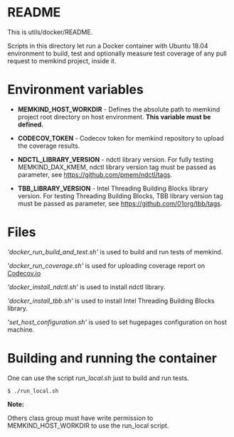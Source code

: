 # **README**

This is utils/docker/README.

Scripts in this directory let run a Docker container with Ubuntu 18.04 environment
to build, test and optionally measure test coverage of any pull request to memkind project, inside it.

# Environment variables

* **MEMKIND_HOST_WORKDIR** - Defines the absolute path to memkind project root directory on host environment.
    **This variable must be defined.**

* **CODECOV_TOKEN** - Codecov token for memkind repository to upload the coverage results.

* **NDCTL_LIBRARY_VERSION** - ndctl library version.
For fully testing MEMKIND_DAX_KMEM, ndctl library version tag must be passed as parameter,
see https://github.com/pmem/ndctl/tags.

* **TBB_LIBRARY_VERSION** - Intel Threading Building Blocks library version.
For testing Threading Building Blocks, TBB library version tag must be passed as parameter,
see https://github.com/01org/tbb/tags.

# Files
*'docker_run_build_and_test.sh'*  is used to build and run tests of memkind.

*'docker_run_coverage.sh'*  is used for uploading coverage report on [Codecov.io](Codecov.io)

*'docker_install_ndctl.sh'*  is used to install ndctl library.

*'docker_install_tbb.sh'*  is used to install Intel Threading Building Blocks library.

*'set_host_configuration.sh'*  is used to set hugepages configuration on host machine.

# Building and running the container

One can use the script *run_local.sh* just to build and run tests.
```
$ ./run_local.sh
```

**Note:**

Others class group must have write permission to MEMKIND_HOST_WORKDIR to use the run_local script.
